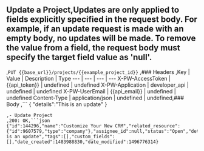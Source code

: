 ## Update a Project,Updates are only applied to fields explicitly specified in the request body. For example, if an update request is made with an empty body, no updates will be made. To remove the value from a field, the request body must specify the target field value as 'null'.
,```PUT {{base_url}}/projects/{{example_project_id}}```
,### Headers
,Key | Value | Description | Type
--- | --- | --- | ---
X-PW-AccessToken | {{api_token}} | undefined | undefined
X-PW-Application | developer_api | undefined | undefined
X-PW-UserEmail | {{api_email}} | undefined | undefined
Content-Type | application/json | undefined | undefined,### Body
,```
{
  "details":"This is an update"
}
```,### Example Responses
,- Update Project
,200: OK,```json
{"id":144296,"name":"Customize Your New CRM","related_resource":{"id":9607579,"type":"company"},"assignee_id":null,"status":"Open","details":"This is an update","tags":[],"custom_fields":[],"date_created":1483988830,"date_modified":1496776314}
```